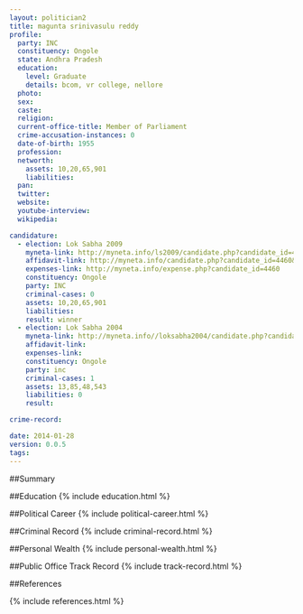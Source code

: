 ```yaml
---
layout: politician2
title: magunta srinivasulu reddy
profile: 
  party: INC
  constituency: Ongole
  state: Andhra Pradesh
  education: 
    level: Graduate
    details: bcom, vr college, nellore
  photo: 
  sex: 
  caste: 
  religion: 
  current-office-title: Member of Parliament
  crime-accusation-instances: 0
  date-of-birth: 1955
  profession: 
  networth: 
    assets: 10,20,65,901
    liabilities: 
  pan: 
  twitter: 
  website: 
  youtube-interview: 
  wikipedia: 

candidature: 
  - election: Lok Sabha 2009
    myneta-link: http://myneta.info/ls2009/candidate.php?candidate_id=4460
    affidavit-link: http://myneta.info/candidate.php?candidate_id=4460&scan=original
    expenses-link: http://myneta.info/expense.php?candidate_id=4460
    constituency: Ongole 
    party: INC
    criminal-cases: 0
    assets: 10,20,65,901
    liabilities: 
    result: winner 
  - election: Lok Sabha 2004
    myneta-link: http://myneta.info//loksabha2004/candidate.php?candidate_id=195
    affidavit-link: 
    expenses-link: 
    constituency: Ongole 
    party: inc
    criminal-cases: 1
    assets: 13,85,48,543
    liabilities: 0
    result:  

crime-record: 

date: 2014-01-28
version: 0.0.5
tags: 
---
```

##Summary


##Education
{% include education.html %}


##Political Career
{% include political-career.html %}


##Criminal Record
{% include criminal-record.html %}


##Personal Wealth
{% include personal-wealth.html %}


##Public Office Track Record
{% include track-record.html %}


##References


{% include references.html %}